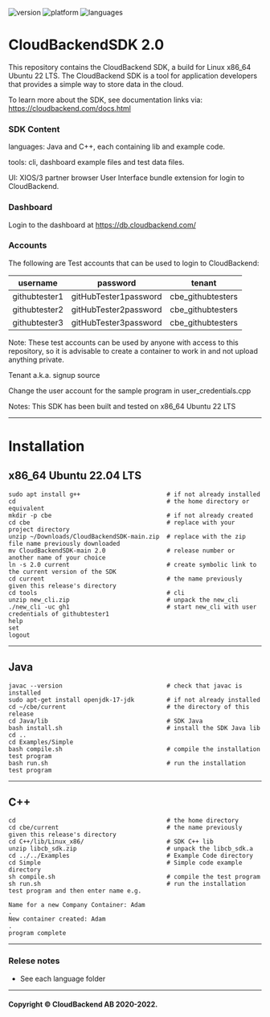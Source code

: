 ![version](https://badgen.net/badge/version/2.0.0/green)
![platform](https://badgen.net/badge/platform/ubuntu)
![languages](https://badgen.net/badge/language/C++,Java,Android/purple?list=|)
# CloudBackendSDK 2.0
This repository contains the CloudBackend SDK, a build for Linux x86_64 Ubuntu 22 LTS.
The CloudBackend SDK is a tool for application developers that provides a simple way to store data in the cloud.

To learn more about the SDK, see documentation links via:
https://cloudbackend.com/docs.html

### SDK Content
languages: Java and C++, each containing lib and example code.

tools: cli, dashboard example files and test data files.

UI: XIOS/3 partner browser User Interface bundle extension for login to CloudBackend.

### Dashboard
Login to the dashboard at
https://db.cloudbackend.com/

### Accounts
The following are Test accounts that can be used to login to CloudBackend:

| username | password | tenant |
| -------- | -------- | ------ |
| githubtester1 | gitHubTester1password | cbe_githubtesters | 
| githubtester2 | gitHubTester2password | cbe_githubtesters | 
| githubtester3 | gitHubTester3password | cbe_githubtesters | 

Note: These test accounts can be used by anyone with access to this repository,
so it is advisable to create a container to work in and not upload anything private.

Tenant a.k.a. signup source

Change the user account for the sample program in user_credentials.cpp

Notes: This SDK has been built and tested on x86_64 Ubuntu 22 LTS

---------------------------------------------------------------------------------------

# Installation

## x86_64 Ubuntu 22.04 LTS

```
sudo apt install g++                        # if not already installed
cd                                          # the home directory or equivalent
mkdir -p cbe                                # if not already created
cd cbe                                      # replace with your project directory
unzip ~/Downloads/CloudBackendSDK-main.zip  # replace with the zip file name previously downloaded
mv CloudBackendSDK-main 2.0                 # release number or another name of your choice
ln -s 2.0 current                           # create symbolic link to the current version of the SDK
cd current                                  # the name previously given this release's directory
cd tools                                    # cli
unzip new_cli.zip                           # unpack the new_cli
./new_cli -uc gh1                           # start new_cli with user credentials of githubtester1
help
set
logout
```

---
## Java
```
javac --version                             # check that javac is installed
sudo apt-get install openjdk-17-jdk         # if not already installed
cd ~/cbe/current                            # the directory of this release
cd Java/lib                                 # SDK Java
bash install.sh                             # install the SDK Java lib
cd ..
cd Examples/Simple
bash compile.sh                             # compile the installation test program
bash run.sh                                 # run the installation test program
```

---
## C++
```
cd                                          # the home directory
cd cbe/current                              # the name previously given this release's directory
cd C++/lib/Linux_x86/                       # SDK C++ lib
unzip libcb_sdk.zip                         # unpack the libcb_sdk.a
cd ../../Examples                           # Example Code directory
cd Simple                                   # Simple code example directory
sh compile.sh                               # compile the test program
sh run.sh                                   # run the installation test program and then enter name e.g.

Name for a new Company Container: Adam
.
New container created: Adam
.
program complete
```

---------------------------------------------------------------------------------------------------------------------------------------------------
### Relese notes
- See each language folder
----
#### Copyright © CloudBackend AB 2020-2022.
